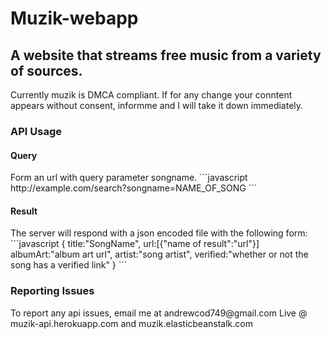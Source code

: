 <h1>Muzik-webapp</h1>

<h2>A website that streams free music from a variety of sources.</h2>
Currently muzik is DMCA compliant. If for any change your conntent appears without consent, informme and I will take it down immediately.
<h3>API Usage
</h3>
<h4>Query</h4>
Form an url with query parameter songname.
```javascript
http://example.com/search?songname=NAME_OF_SONG
```
<h4>Result</h4>
The server will respond with a json encoded file with the following form:
```javascript
{
title:"SongName",
url:[{"name of result":"url"}]
albumArt:"album art url",
artist:"song artist",
verified:"whether or not the song has a verified link"
}
```
<h3>Reporting Issues</h3>
To report any api issues, email me at andrewcod749@gmail.com
 Live @ muzik-api.herokuapp.com and muzik.elasticbeanstalk.com
